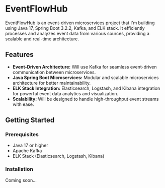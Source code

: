 # EventFlowHub

EventFlowHub is an event-driven microservices project that I'm building using Java 17, Spring Boot 3.2.2, Kafka, and ELK stack. 
It efficiently processes and analyzes event data from various sources, providing a scalable and real-time architecture.

## Features

- **Event-Driven Architecture:** Will use Kafka for seamless event-driven communication between microservices.
- **Java Spring Boot Microservices:** Modular and scalable microservices architecture for better maintainability.
- **ELK Stack Integration:** Elasticsearch, Logstash, and Kibana integration for powerful event data analytics and visualization.
- **Scalability:** Will be designed to handle high-throughput event streams with ease.

## Getting Started

### Prerequisites

- Java 17 or higher
- Apache Kafka
- ELK Stack (Elasticsearch, Logstash, Kibana)

### Installation

Coming soon...
